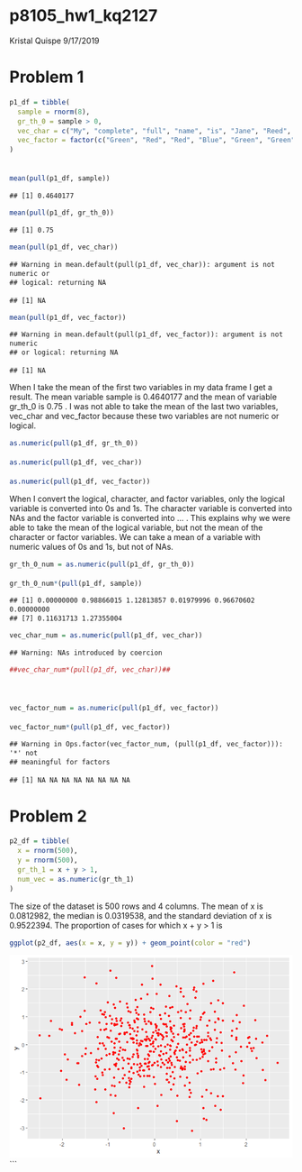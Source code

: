 p8105\_hw1\_kq2127
================
Kristal Quispe
9/17/2019

# Problem 1

``` r
p1_df = tibble(
  sample = rnorm(8),
  gr_th_0 = sample > 0, 
  vec_char = c("My", "complete", "full", "name", "is", "Jane", "Reed", "Doe"),
  vec_factor = factor(c("Green", "Red", "Red", "Blue", "Green", "Green", "Blue", "Blue"))
)


mean(pull(p1_df, sample))
```

    ## [1] 0.4640177

``` r
mean(pull(p1_df, gr_th_0))
```

    ## [1] 0.75

``` r
mean(pull(p1_df, vec_char))
```

    ## Warning in mean.default(pull(p1_df, vec_char)): argument is not numeric or
    ## logical: returning NA

    ## [1] NA

``` r
mean(pull(p1_df, vec_factor))
```

    ## Warning in mean.default(pull(p1_df, vec_factor)): argument is not numeric
    ## or logical: returning NA

    ## [1] NA

When I take the mean of the first two variables in my data frame I get a
result. The mean variable sample is 0.4640177 and the mean of variable
gr\_th\_0 is 0.75 . I was not able to take the mean of the last two
variables, vec\_char and vec\_factor because these two variables are not
numeric or logical.

``` r
as.numeric(pull(p1_df, gr_th_0))

as.numeric(pull(p1_df, vec_char))

as.numeric(pull(p1_df, vec_factor))
```

When I convert the logical, character, and factor variables, only the
logical variable is converted into 0s and 1s. The character variable is
converted into NAs and the factor variable is converted into … . This
explains why we were able to take the mean of the logical variable, but
not the mean of the character or factor variables. We can take a mean of
a variable with numeric values of 0s and 1s, but not of NAs.

``` r
gr_th_0_num = as.numeric(pull(p1_df, gr_th_0))

gr_th_0_num*(pull(p1_df, sample))
```

    ## [1] 0.00000000 0.98866015 1.12813857 0.01979996 0.96670602 0.00000000
    ## [7] 0.11631713 1.27355004

``` r
vec_char_num = as.numeric(pull(p1_df, vec_char))
```

    ## Warning: NAs introduced by coercion

``` r
##vec_char_num*(pull(p1_df, vec_char))##



vec_factor_num = as.numeric(pull(p1_df, vec_factor))

vec_factor_num*(pull(p1_df, vec_factor))
```

    ## Warning in Ops.factor(vec_factor_num, (pull(p1_df, vec_factor))): '*' not
    ## meaningful for factors

    ## [1] NA NA NA NA NA NA NA NA

# Problem 2

``` r
p2_df = tibble(
  x = rnorm(500),
  y = rnorm(500),
  gr_th_1 = x + y > 1,
  num_vec = as.numeric(gr_th_1)
)
```

The size of the dataset is 500 rows and 4 columns. The mean of x is
0.0812982, the median is 0.0319538, and the standard deviation of x is
0.9522394. The proportion of cases for which x + y \> 1 is

``` r
ggplot(p2_df, aes(x = x, y = y)) + geom_point(color = "red")
```

![](p8105_hw1_kq2127_files/figure-gfm/yx_scatter-1.png)<!-- --> \`\`\`

